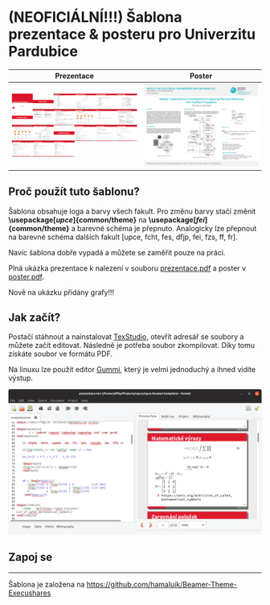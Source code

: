 # (NEOFICIÁLNÍ!!!) Šablona prezentace & posteru pro Univerzitu Pardubice 


Prezentace            |  Poster
:-------------------------:|:-------------------------:
[![Alt text](ukazka-front.jpg?raw=true "Title")](prezentace.pdf) |  [![Alt text](poster.png?raw=true "Title")](poster.pdf)



## Proč použít tuto šablonu?

Šablona obsahuje loga a barvy všech fakult. Pro změnu barvy stačí změnit **\usepackage[_upce_]{common/theme}**  na **\usepackage[_fei_]{common/theme}** a barevné schéma je přepnuto.
Analogicky lze přepnout na barevné schéma dalších fakult [upce, fcht, fes, dfjp, fei, fzs, ff, fr].


Navíc šablona dobře vypadá a můžete se zaměřit pouze na práci.

Plná ukázka prezentace k nalezení v souboru [prezentace.pdf](prezentace.pdf) a poster v [poster.pdf](poster.pdf).

Nově na ukázku přidány grafy!!!


## Jak začít?

Postačí stáhnout a nainstalovat [TexStudio](https://www.texstudio.org/), otevřít adresář se soubory a můžete začít editovat.
Následně je potřeba soubor zkompilovat. Díky tomu získáte soubor ve formátu PDF.

Na linuxu lze použít editor [Gummi](gummi-editor.png), který je velmi jednoduchý a ihned vidíte výstup.

![Alt text](gummi-editor.png "Gummi editor")


## Zapoj se

---

Šablona je založena na https://github.com/hamaluik/Beamer-Theme-Execushares